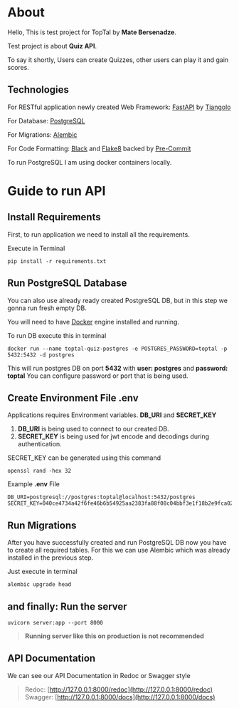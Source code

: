 # About

Hello, This is test project for TopTal by **Mate Bersenadze**.

Test project is about **Quiz API**.

To say it shortly, Users can create Quizzes, other users can play it and gain scores.

## Technologies

For RESTful application newly created Web Framework: [FastAPI](https://github.com/tiangolo/fastapi)
by [Tiangolo](https://tiangolo.com/)

For Database: [PostgreSQL](https://www.postgresql.org/)

For Migrations: [Alembic](https://alembic.sqlalchemy.org/en/latest/)

For Code Formatting: [Black](https://github.com/psf/black) and [Flake8](https://flake8.pycqa.org/en/latest/) backed
by [Pre-Commit](https://pre-commit.com/)

To run PostgreSQL I am using docker containers locally.

# Guide to run API

## Install Requirements

First, to run application we need to install all the requirements.

Execute in Terminal

```shell
pip install -r requirements.txt
```

## Run PostgreSQL Database

You can also use already ready created PostgreSQL DB, but in this step we gonna run fresh empty DB.

You will need to have [Docker](https://www.docker.com/) engine installed and running.

To run DB execute this in terminal

```shell
docker run --name toptal-quiz-postgres -e POSTGRES_PASSWORD=toptal -p 5432:5432 -d postgres
```

This will run postgres DB on port **5432** with **user: postgres** and **password: toptal**
You can configure password or port that is being used.

## Create Environment File .env

Applications requires Environment variables. **DB_URI** and **SECRET_KEY**

1. **DB_URI** is being used to connect to our created DB.
2. **SECRET_KEY** is being used for jwt encode and decodings during authentication.

SECRET_KEY can be generated using this command

```shell
openssl rand -hex 32
```

Example **.env** File

```text
DB_URI=postgresql://postgres:toptal@localhost:5432/postgres
SECRET_KEY=040ce4734a42f6fe46b6b54925aa2383fa88f08c04bbf3e1f18b2e9fca0213d8
```

## Run Migrations

After you have successfully created and run PostgreSQL DB now you have to create all required tables. For this we can
use Alembic which was already installed in the previous step.

Just execute in terminal

```shell
alembic upgrade head
```

## and finally: Run the server

```shell
uvicorn server:app --port 8000
```

> **Running server like this on production is not recommended**

## API Documentation

We can see our API Documentation in Redoc or Swagger style
> Redoc: [http://127.0.0.1:8000/redoc](http://127.0.0.1:8000/redoc)
> Swagger: [http://127.0.0.1:8000/docs](http://127.0.0.1:8000/docs)